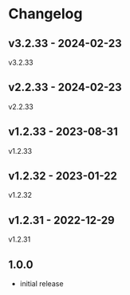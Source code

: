 # Changelog

## v3.2.33 - 2024-02-23

v3.2.33

## v2.2.33 - 2024-02-23

v2.2.33

## v1.2.33 - 2023-08-31

v1.2.33

## v1.2.32 - 2023-01-22

v1.2.32

## v1.2.31 - 2022-12-29

v1.2.31

## 1.0.0

- initial release
